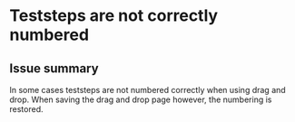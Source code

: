 # Teststeps are not correctly numbered

## Issue summary

In some cases teststeps are not numbered correctly when using drag and drop.
When saving the drag and drop page however, the numbering is restored.
